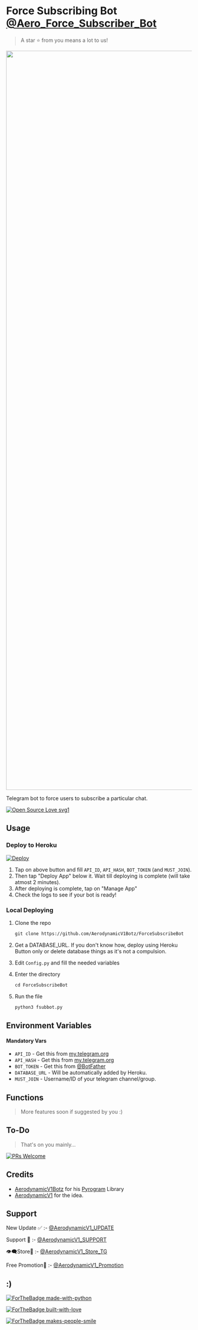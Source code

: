 # Force Subscribing Bot [@Aero_Force_Subscriber_Bot](https://t.me/Aero_Force_Subscriber_Bot)

> A star ⭐ from you means a lot to us!

<p align="center"><a href="https://www.github.com/AerodynamicV1Botz/ForceSubscribeBot"><img src="https://telegra.ph/file/317f37f33c0055bfb34d6.jpg" width="2000"></a></p>

Telegram bot to force users to subscribe a particular chat.

[![Open Source Love svg1](https://badges.frapsoft.com/os/v1/open-source.svg?v=103)](https://github.com/ellerbrock/open-source-badges/)

## Usage

### Deploy to Heroku

[![Deploy](https://www.herokucdn.com/deploy/button.svg)](https://heroku.com/deploy?template=https://github.com/AerodynamicV1Botz/ForceSubscribeBot)

1. Tap on above button and fill `API_ID`, `API_HASH`, `BOT_TOKEN` (and `MUST_JOIN`).
2. Then tap "Deploy App" below it. Wait till deploying is complete (will take atmost 2 minutes).
3. After deploying is complete, tap on "Manage App"
4. Check the logs to see if your bot is ready!

### Local Deploying

1. Clone the repo
   ```markdown
   git clone https://github.com/AerodynamicV1Botz/ForceSubscribeBot
   ```
   
2. Get a DATABASE_URL. If you don't know how, deploy using Heroku Button only or delete database things as it's not a compulsion.
   
3. Edit `Config.py` and fill the needed variables

4. Enter the directory
   ```markdown
   cd ForceSubscribeBot
   ```
5. Run the file
   ```markdown
   python3 fsubbot.py
   ```

## Environment Variables

#### Mandatory Vars

- `API_ID` - Get this from [my.telegram.org](https://my.telegram.org/auth)
- `API_HASH` - Get this from [my.telegram.org](https://my.telegram.org/auth)
- `BOT_TOKEN` - Get this from [@BotFather](https://t.me/BotFather)
- `DATABASE_URL` - Will be automatically added by Heroku.
- `MUST_JOIN` - Username/ID of your telegram channel/group.

## Functions

> More features soon if suggested by you :)

## To-Do

> That's on you mainly...

[![PRs Welcome](https://img.shields.io/badge/PRs-welcome-brightgreen.svg?style=flat-square)](http://makeapullrequest.com)

## Credits

- [AerodynamicV1Botz](https://github.com/AerodynamicV1Botz) for his [Pyrogram](https://docs.pyrogram.org) Library
- [AerodynamicV1](https://github.com/AerodynamicV1Botz) for the idea.

## Support

New Update ✅ :- [@AerodynamicV1_UPDATE](https://t.me/AerodynamicV1_UPDATE)

Support 💬 :- [@AerodynamicV1_SUPPORT](https://t.me/AerodynamicV1_SUPPORT)

👁️‍🗨️Store💎 :- [@AerodynamicV1_Store_TG](https://t.me/AerodynamicV1_Store_TG)

Free Promotion🚀 :- [@AerodynamicV1_Promotion](https://t.me/AerodynamicV1_Promotion)

## :)

[![ForTheBadge made-with-python](http://ForTheBadge.com/images/badges/made-with-python.svg)](https://www.python.org/)

[![ForTheBadge built-with-love](http://ForTheBadge.com/images/badges/built-with-love.svg)](https://github.com/AerodynamicV1Botz)

[![ForTheBadge makes-people-smile](http://ForTheBadge.com/images/badges/makes-people-smile.svg)](https://github.com/AerodynamicV1Botz)

